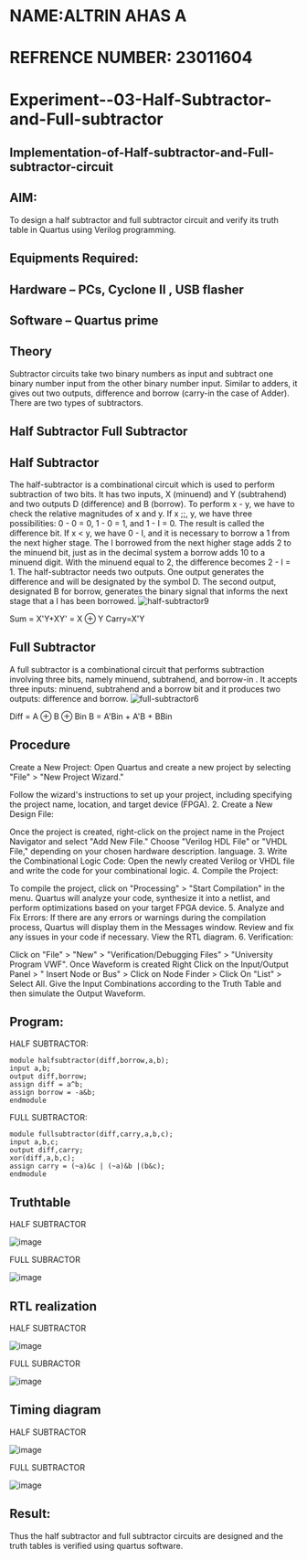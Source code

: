 # NAME:ALTRIN AHAS A
# REFRENCE NUMBER: 23011604
# Experiment--03-Half-Subtractor-and-Full-subtractor
## Implementation-of-Half-subtractor-and-Full-subtractor-circuit
## AIM:
To design a half subtractor and full subtractor circuit and verify its truth table in Quartus using Verilog programming.

## Equipments Required:
## Hardware – PCs, Cyclone II , USB flasher
## Software – Quartus prime
## Theory
Subtractor circuits take two binary numbers as input and subtract one binary number input from the other binary number input. Similar to adders, it gives out two outputs, difference and borrow (carry-in the case of Adder). There are two types of subtractors.

## Half Subtractor Full Subtractor
## Half Subtractor
The half-subtractor is a combinational circuit which is used to perform subtraction of two bits. It has two inputs, X (minuend) and Y (subtrahend) and two outputs D (difference) and B (borrow). To perform x - y, we have to check the relative magnitudes of x and y. If x ;;, y, we have three possibilities: 0 - 0 = 0, 1 - 0 = 1, and 1 - I = 0. The result is called the difference bit. If x < y, we have 0 - I, and it is necessary to borrow a 1 from the next higher stage. The I borrowed from the next higher stage adds 2 to the minuend bit, just as in the decimal system a borrow adds 10 to a minuend digit. With the minuend equal to 2, the difference becomes 2 - I = 1. The half-subtractor needs two outputs. One output generates the difference and will be designated by the symbol D. The second output, designated B for borrow, generates the binary signal that informs the next stage that a I has been borrowed.
![half-subtractor9](https://user-images.githubusercontent.com/36288975/166112538-58c3bc7c-ee5d-4e6a-ac8d-8e8328efe27a.png)


Sum = X'Y+XY' = X ⊕ Y
Carry=X'Y

## Full Subtractor
A full subtractor is a combinational circuit that performs subtraction involving three bits, namely minuend, subtrahend, and borrow-in . It accepts three inputs: minuend, subtrahend and a borrow bit and it produces two outputs: difference and borrow. 
![full-subtractor6](https://user-images.githubusercontent.com/36288975/166112541-24c68359-3de8-4674-ae22-8272ffc385ed.png)


Diff = A ⊕ B ⊕ Bin B = A'Bin + A'B + BBin

## Procedure
Create a New Project:
Open Quartus and create a new project by selecting "File" > "New Project Wizard."

Follow the wizard's instructions to set up your project, including specifying the project name, location, and target device (FPGA). 2. Create a New Design File:

Once the project is created, right-click on the project name in the Project Navigator and select "Add New File." Choose "Verilog HDL File" or "VHDL File," depending on your chosen hardware description. language. 3. Write the Combinational Logic Code: Open the newly created Verilog or VHDL file and write the code for your combinational logic. 4. Compile the Project:

To compile the project, click on "Processing" > "Start Compilation" in the menu. Quartus will analyze your code, synthesize it into a netlist, and perform optimizations based on your target FPGA device. 5. Analyze and Fix Errors: If there are any errors or warnings during the compilation process, Quartus will display them in the Messages window. Review and fix any issues in your code if necessary. View the RTL diagram. 6. Verification:

Click on "File" > "New" > "Verification/Debugging Files" > "University Program VWF". Once Waveform is created Right Click on the Input/Output Panel > " Insert Node or Bus" > Click on Node Finder > Click On "List" > Select All. Give the Input Combinations according to the Truth Table and then simulate the Output Waveform.



## Program:

HALF SUBTRACTOR:
```
module halfsubtractor(diff,borrow,a,b);
input a,b;
output diff,borrow;
assign diff = a^b;
assign borrow = -a&b;
endmodule
```
FULL SUBTRACTOR: 
```
module fullsubtractor(diff,carry,a,b,c);
input a,b,c;
output diff,carry;
xor(diff,a,b,c);
assign carry = (~a)&c | (~a)&b |(b&c);
endmodule
```
## Truthtable

HALF SUBTRACTOR

![image](https://github.com/altrinahas/Experiment--03-Half-Subtractor-and-Full-subtractor/assets/145980038/44e7b50a-8505-421e-ade1-c92f0765d353)

FULL SUBRACTOR

![image](https://github.com/altrinahas/Experiment--03-Half-Subtractor-and-Full-subtractor/assets/145980038/9d394cad-ab1e-4189-ab63-354b7403c9fe)


##  RTL realization

HALF SUBTRACTOR

![image](https://github.com/altrinahas/Experiment--03-Half-Subtractor-and-Full-subtractor/assets/145980038/673465af-26f6-46f4-8005-bc92539e0064)

FULL SUBRACTOR

![image](https://github.com/altrinahas/Experiment--03-Half-Subtractor-and-Full-subtractor/assets/145980038/31b88ea2-026a-4a9f-9612-a510e46ee2a1)


## Timing diagram 

HALF SUBTRACTOR

![image](https://github.com/altrinahas/Experiment--03-Half-Subtractor-and-Full-subtractor/assets/145980038/dcef5284-73a0-4076-aa66-2ac45da5203c)

FULL SUBTRACTOR

![image](https://github.com/altrinahas/Experiment--03-Half-Subtractor-and-Full-subtractor/assets/145980038/72e99256-cdc6-4656-9098-d02ec6925425)


## Result:
Thus the half subtractor and full subtractor circuits are designed and the truth tables is verified using quartus software.
